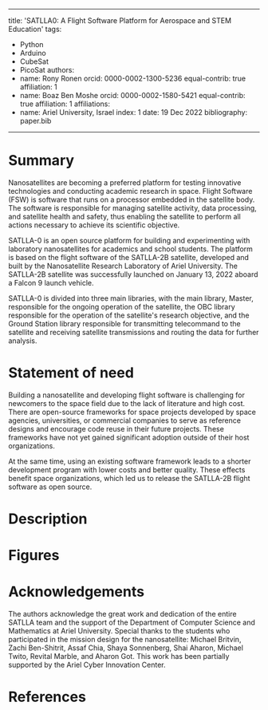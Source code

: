 ---
title: 'SATLLA0: A Flight Software Platform for Aerospace and STEM Education'
tags:
- Python
- Arduino
- CubeSat
- PicoSat
  authors:
- name: Rony Ronen
  orcid: 0000-0002-1300-5236
  equal-contrib: true
  affiliation: 1
- name: Boaz Ben Moshe
  orcid: 0000-0002-1580-5421
  equal-contrib: true 
  affiliation: 1
  affiliations:
- name: Ariel University, Israel
  index: 1
  date: 19 Dec 2022
  bibliography: paper.bib
___

# Summary
Nanosatellites are becoming a preferred platform for testing innovative technologies and conducting academic research in space. Flight Software (FSW) is software that runs on a processor embedded in the satellite body. The software is responsible for managing satellite activity, data processing, and satellite health and safety, thus enabling the satellite to perform all actions necessary to achieve its scientific objective. 

SATLLA-0 is an open source platform for building and experimenting with laboratory nanosatellites for academics and school students. The platform is based on the flight software of the SATLLA-2B satellite, developed and built by the Nanosatellite Research Laboratory of Ariel University. The SATLLA-2B satellite was successfully launched on January 13, 2022 aboard a Falcon 9 launch vehicle.

SATLLA-0 is divided into three main libraries, with the main library, Master, responsible for the ongoing operation of the satellite, the OBC library responsible for the operation of the satellite's research objective, and the Ground Station library responsible for transmitting telecommand to the satellite and receiving satellite transmissions and routing the data for further analysis. 

# Statement of need

Building a nanosatellite and developing flight software is challenging for newcomers to the space field due to the lack of literature and high cost. There are open-source frameworks for space projects developed by space agencies, universities, or commercial companies to serve as reference designs and encourage code reuse in their future projects. These frameworks have not yet gained significant adoption outside of their host organizations.

At the same time, using an existing software framework leads to a shorter development program with lower costs and better quality. These effects benefit space organizations, which led us to release the SATLLA-2B flight software as open source.

# Description


# Figures


# Acknowledgements

The authors acknowledge the great work and dedication of the entire SATLLA team and the support of the Department of Computer Science and Mathematics at Ariel University. Special thanks to the students who participated in the mission design for the nanosatellite: Michael Britvin, Zachi Ben-Shitrit, Assaf Chia, Shaya Sonnenberg, Shai Aharon, Michael Twito, Revital Marble, and Aharon Got. This work has been partially supported by the Ariel Cyber Innovation Center.

# References